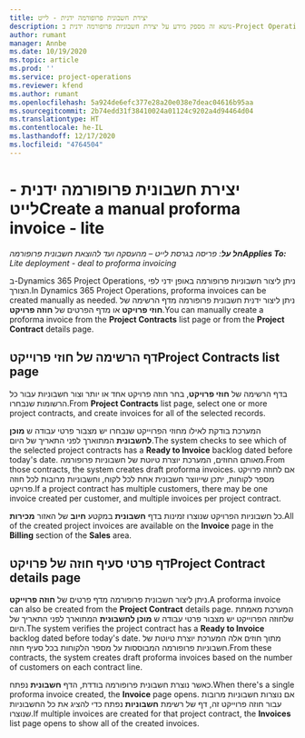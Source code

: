 ```yaml
---
title: יצירת חשבונית פרופורמה ידנית - לייט
description: נושא זה מספק מידע על יצירת חשבוניות פרופורמה ידנית ב-Project Operations.
author: rumant
manager: Annbe
ms.date: 10/19/2020
ms.topic: article
ms.prod: ''
ms.service: project-operations
ms.reviewer: kfend
ms.author: rumant
ms.openlocfilehash: 5a924de6efc377e28a20e038e7deac04616b95aa
ms.sourcegitcommit: 2b74edd31f38410024a01124c9202a4d94464d04
ms.translationtype: HT
ms.contentlocale: he-IL
ms.lasthandoff: 12/17/2020
ms.locfileid: "4764504"
---
```

# <a name="create-a-manual-proforma-invoice---lite"></a><span data-ttu-id="a2449-103">יצירת חשבונית פרופורמה ידנית - לייט</span><span class="sxs-lookup"><span data-stu-id="a2449-103">Create a manual proforma invoice - lite</span></span>

<span data-ttu-id="a2449-104">_**חל על**: פריסה בגרסת לייט – מהעסקה ועד להוצאת חשבונית פרופורמה_</span><span class="sxs-lookup"><span data-stu-id="a2449-104">_**Applies To:** Lite deployment - deal to proforma invoicing_</span></span>

<span data-ttu-id="a2449-105">ב-Dynamics 365 Project Operations, ניתן ליצור חשבוניות פרופורמה באופן ידני לפי הצורך.</span><span class="sxs-lookup"><span data-stu-id="a2449-105">In Dynamics 365 Project Operations, proforma invoices can be created manually as needed.</span></span> <span data-ttu-id="a2449-106">ניתן ליצור ידנית חשבונית פרופורמה מדף הרשימה של **חוזי פרויקט** או מדף הפרטים של **חוזה פרויקט**.</span><span class="sxs-lookup"><span data-stu-id="a2449-106">You can manually create a proforma invoice from the **Project Contracts** list page or from the **Project Contract** details page.</span></span>

##  <a name="project-contracts-list-page"></a><span data-ttu-id="a2449-107">דף הרשימה של חוזי פרוייקט</span><span class="sxs-lookup"><span data-stu-id="a2449-107">Project Contracts list page</span></span>

<span data-ttu-id="a2449-108">בדף הרשימה של **חוזי פרויקט**, בחר חוזה פרויקט אחד או יותר וצור חשבוניות עבור כל הרשומות שנבחרו.</span><span class="sxs-lookup"><span data-stu-id="a2449-108">From **Project Contracts** list page, select one or more project contracts, and create invoices for all of the selected records.</span></span>

<span data-ttu-id="a2449-109">המערכת בודקת לאילו מחוזי הפרוייקט שנבחרו יש מצבור פרטי עבודה ש **מוכן לחשבונית** המתוארך לפני התאריך של היום.</span><span class="sxs-lookup"><span data-stu-id="a2449-109">The system checks to see which of the selected project contracts has a **Ready to Invoice** backlog dated before today's date.</span></span> <span data-ttu-id="a2449-110">מאותם החוזים, המערכת יוצרת טיוטת של חשבוניות פרופורמה.</span><span class="sxs-lookup"><span data-stu-id="a2449-110">From those contracts, the system creates draft proforma invoices.</span></span> <span data-ttu-id="a2449-111">אם לחוזה פרויקט מספר לקוחות, יתכן שייווצר חשבונית אחת לכל לקוח, וחשבוניות מרובות לכל חוזה פרויקט.</span><span class="sxs-lookup"><span data-stu-id="a2449-111">If a project contract has multiple customers, there may be one invoice created per customer, and multiple invoices per project contract.</span></span>

<span data-ttu-id="a2449-112">כל חשבוניות הפרויקט שנוצרו זמינות בדף **חשבונית** במקטע **חיוב** של האזור **מכירות**.</span><span class="sxs-lookup"><span data-stu-id="a2449-112">All of the created project invoices are available on the **Invoice** page in the **Billing** section of the **Sales** area.</span></span>

## <a name="project-contract-details-page"></a><span data-ttu-id="a2449-113">דף פרטי סעיף חוזה של פרויקט</span><span class="sxs-lookup"><span data-stu-id="a2449-113">Project Contract details page</span></span>

<span data-ttu-id="a2449-114">ניתן ליצור חשבונית פרופורמה מדף פרטים של **חוזה פרוייקט**.</span><span class="sxs-lookup"><span data-stu-id="a2449-114">A proforma invoice can also be created from the **Project Contract** details page.</span></span> <span data-ttu-id="a2449-115">המערכת מאמתת שלחוזה הפרוייקט יש מצבור פרטי עבודה ש **מוכן לחשבונית** המתוארך לפני התאריך של היום.</span><span class="sxs-lookup"><span data-stu-id="a2449-115">The system verifies the project contract has a **Ready to Invoice** backlog dated before today's date.</span></span> <span data-ttu-id="a2449-116">מתוך חוזים אלה המערכת יוצרת טיוטת של חשבוניות פרופורמה המבוססות על מספר הלקוחות בכל סעיף חוזה.</span><span class="sxs-lookup"><span data-stu-id="a2449-116">From these contracts, the system creates draft proforma invoices based on the number of customers on each contract line.</span></span>

<span data-ttu-id="a2449-117">כאשר נוצרת חשבונית פרופורמה בודדת, הדף **חשבונית** נפתח.</span><span class="sxs-lookup"><span data-stu-id="a2449-117">When there's a single proforma invoice created, the **Invoice** page opens.</span></span> <span data-ttu-id="a2449-118">אם נוצרות חשבוניות מרובות עבור חוזה פרוייקט זה, דף של רשימת **חשבוניות** נפתח כדי להציג את כל החשבוניות שנוצרו.</span><span class="sxs-lookup"><span data-stu-id="a2449-118">If multiple invoices are created for that project contract, the **Invoices** list page opens to show all of the created invoices.</span></span>
